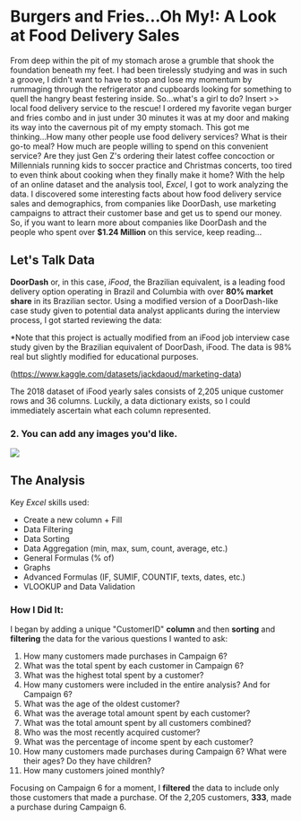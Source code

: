 # Burgers and Fries...Oh My!:  A Look at Food Delivery Sales

From deep within the pit of my stomach arose a grumble that shook the foundation beneath my feet. I had been tirelessly studying and was in such a groove, I didn't want to have to stop and lose my momentum by rummaging through the refrigerator and cupboards looking for something to quell the hangry beast festering inside. So...what's a girl to do? Insert >> local food delivery service to the rescue!
I ordered my favorite vegan burger and fries combo and in just under 30 minutes it was at my door and making its way into the cavernous pit of my empty stomach. This got me thinking...How many other people use food delivery services? What is their go-to meal? How much are people willing to spend on this convenient service? Are they just Gen Z's ordering their latest coffee concoction or Millennials running kids to soccer practice and Christmas concerts, too tired to even think about cooking when they finally make it home?
With the help of an online dataset and the analysis tool, *Excel*, I got to work analyzing the data. I discovered some interesting facts about how food delivery service sales and demographics, from companies like DoorDash, use marketing campaigns to attract their customer base and get us to spend our money.
So, if you want to learn more about companies like DoorDash and the people who spent over **$1.24 Million** on this service, keep reading...
 

## Let's Talk Data

**DoorDash** or, in this case, *iFood*, the Brazilian equivalent, is a leading food delivery option operating in Brazil and Columbia with over **80% market share** in its Brazilian sector.
Using a modified version of a DoorDash-like case study given to potential data analyst applicants during the interview process, I got started reviewing the data:

*Note that this project is actually modified from an iFood job interview case study given by the Brazilian equivalent of DoorDash, iFood. The data is 98% real but slightly modified for educational purposes. 

(https://www.kaggle.com/datasets/jackdaoud/marketing-data)

The 2018 dataset of iFood yearly sales consists of 2,205 unique customer rows and 36 columns. Luckily, a data dictionary exists, so I could immediately ascertain what each column represented.


### 2. You can add any images you'd like. 

<img src="images/DataDictionary?raw=true"/>

## The Analysis

Key *Excel* skills used:

* Create a new column + Fill
* Data Filtering
* Data Sorting
* Data Aggregation (min, max, sum, count, average, etc.)
* General Formulas (% of)
* Graphs
* Advanced Formulas (IF, SUMIF, COUNTIF, texts, dates, etc.)
* VLOOKUP and Data Validation

### How I Did It:

I began by adding a unique "CustomerID" **column** and then **sorting** and **filtering** the data for the various questions I wanted to ask:

1.  How many customers made purchases in Campaign 6?
2.  What was the total spent by each customer in Campaign 6?
3.  What was the highest total spent by a customer?
4.  How many customers were included in the entire analysis? And for Campaign 6?
5.  What was the age of the oldest customer?
6.  What was the average total amount spent by each customer?
7.  What was the total amount spent by all customers combined?
8.  Who was the most recently acquired customer?
9.  What was the percentage of income spent by each customer?
10. How many customers made purchases during Campaign 6? What were their ages? Do they have children?
11. How many customers joined monthly?

Focusing on Campaign 6 for a moment, I **filtered** the data to include only those customers that made a purchase.
Of the 2,205 customers, **333**, made a purchase during Campaign 6.
